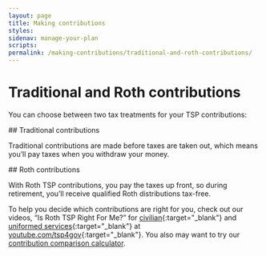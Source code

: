```yaml
---
layout: page
title: Making contributions
styles:
sidenav: manage-your-plan
scripts:
permalink: /making-contributions/traditional-and-roth-contributions/
---
```


# Traditional and Roth contributions

You can choose between two tax treatments for your TSP contributions:

<div class="usa-grid fund-contributions">
  <div class="usa-width-one-half" markdown="1">
## Traditional contributions

Traditional contributions
are made before taxes are
taken out, which means you’ll
pay taxes when you withdraw
your money.
  </div>
  <div class="usa-width-one-half" markdown="1">
## Roth contributions

With Roth TSP contributions, you pay the taxes up front, so during retirement, you’ll receive qualified Roth distributions tax-free.
  </div>
</div>

To help you decide which contributions are right for you, check out our videos, “Is Roth TSP Right For Me?” for [civilian](https://youtu.be/m15Cr8WAxhc){:target="\_blank"} and [uniformed services](https://youtu.be/HGz9YdnI3f0){:target="\_blank"} at [youtube.com/tsp4gov](https://youtube.com/tsp4gov){:target="\_blank"}.  You also may want to try our [contribution comparison calculator](https://www.tsp.gov/PlanningTools/Calculators/contributionComparison.html).
